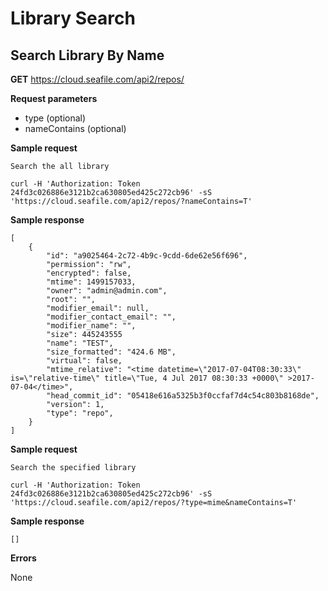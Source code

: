 # Library Search

## Search Library By Name

**GET** https://cloud.seafile.com/api2/repos/

**Request parameters**

* type (optional)
* nameContains (optional)

**Sample request**

    Search the all library

    curl -H 'Authorization: Token 24fd3c026886e3121b2ca630805ed425c272cb96' -sS 'https://cloud.seafile.com/api2/repos/?nameContains=T'

**Sample response**

    [
        {
            "id": "a9025464-2c72-4b9c-9cdd-6de62e56f696",
            "permission": "rw",
            "encrypted": false,
            "mtime": 1499157033,
            "owner": "admin@admin.com",
            "root": "",
            "modifier_email": null,
            "modifier_contact_email": "",
            "modifier_name": "",
            "size": 445243555
            "name": "TEST",
            "size_formatted": "424.6 MB",
            "virtual": false,
            "mtime_relative": "<time datetime=\"2017-07-04T08:30:33\" is=\"relative-time\" title=\"Tue, 4 Jul 2017 08:30:33 +0000\" >2017-07-04</time>",
            "head_commit_id": "05418e616a5325b3f0ccfaf7d4c54c803b8168de",
            "version": 1,
            "type": "repo",
        }
    ]

**Sample request**

    Search the specified library

    curl -H 'Authorization: Token 24fd3c026886e3121b2ca630805ed425c272cb96' -sS 'https://cloud.seafile.com/api2/repos/?type=mime&nameContains=T'

**Sample response**

    []


**Errors**

None
